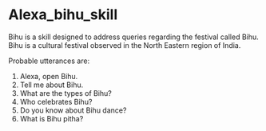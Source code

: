 # Alexa_bihu_skill

Bihu is a skill designed to address queries regarding the festival called Bihu. Bihu is a cultural festival observed in the North Eastern region of India.

Probable utterances are:
1) Alexa, open Bihu.
2) Tell me about Bihu.
3) What are the types of Bihu?
4) Who celebrates Bihu?
5) Do you know about Bihu dance?
6) What is Bihu pitha?
